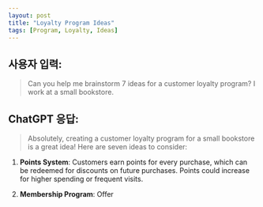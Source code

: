 ```yaml
---
layout: post
title: "Loyalty Program Ideas"
tags: [Program, Loyalty, Ideas]
---
```


## 사용자 입력:
> Can you help me brainstorm 7 ideas for a customer loyalty program? I work at a small bookstore.

## ChatGPT 응답:
> Absolutely, creating a customer loyalty program for a small bookstore is a great idea! Here are seven ideas to consider:

1. **Points System**: Customers earn points for every purchase, which can be redeemed for discounts on future purchases. Points could increase for higher spending or frequent visits.

2. **Membership Program**: Offer

